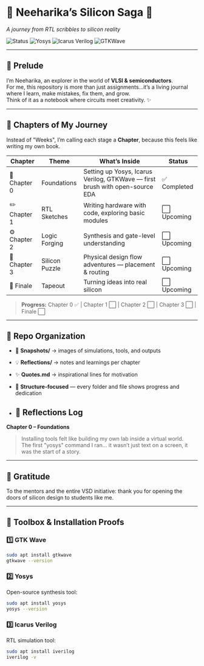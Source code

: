 # 🌸 Neeharika’s Silicon Saga 🌸  
*A journey from RTL scribbles to silicon reality*  

![Status](https://img.shields.io/badge/Progress-Chapter0-green) ![Yosys](https://img.shields.io/badge/Tool-Yosys-blue) ![Icarus Verilog](https://img.shields.io/badge/Tool-IcarusVerilog-blueviolet) ![GTKWave](https://img.shields.io/badge/Tool-GTKWave-skyblue)  

---

## 🌼 Prelude  
I’m Neeharika, an explorer in the world of **VLSI & semiconductors**.  
For me, this repository is more than just assignments...it’s a living journal where I learn, make mistakes, fix them, and grow.  
Think of it as a notebook where circuits meet creativity. ✨  

---

## 📂 Chapters of My Journey  
Instead of "Weeks", I’m calling each stage a **Chapter**, because this feels like writing my own book.  

| Chapter | Theme | What’s Inside | Status |
|---------|-------|---------------|--------|
| 🌱 Chapter 0 | Foundations | Setting up Yosys, Icarus Verilog, GTKWave — first brush with open-source EDA | ✅ Completed |
| ✏️ Chapter 1 | RTL Sketches | Writing hardware with code, exploring basic modules | ⬜ Upcoming |
| ⚙️ Chapter 2 | Logic Forging | Synthesis and gate-level understanding | ⬜ Upcoming |
| 🧩 Chapter 3 | Silicon Puzzle | Physical design flow adventures — placement & routing | ⬜ Upcoming |
| 🚀 Finale | Tapeout | Turning ideas into real silicon | ⬜ Upcoming |

> **Progress:** Chapter 0 ✅ | Chapter 1 ⬜ | Chapter 2 ⬜ | Chapter 3 ⬜ | Finale ⬜  

---

## 🎨 Repo Organization  
- 📸 **Snapshots/** → images of simulations, tools, and outputs  
- 💡 **Reflections/** → notes and learnings per chapter  
- ✨ **Quotes.md** → inspirational lines for motivation  
- 🎯 **Structure-focused** — every folder and file shows progress and dedication

- ## 🌟 Reflections Log  

**Chapter 0 – Foundations**  
> Installing tools felt like building my own lab inside a virtual world.  
> The first "yosys" command I ran... it wasn’t just text on a screen, it was the start of a story.  


---
## 🙏 Gratitude  
To the mentors and the entire VSD initiative: thank you for opening the doors of silicon design to students like me.  

---


## 🔧 Toolbox & Installation Proofs  

### 1️⃣ GTK Wave

```bash
sudo apt install gtkwave
gtkwave --version
```


### 2️⃣ Yosys
Open-source synthesis tool:  
```bash
sudo apt install yosys
yosys --version
```

### 3️⃣ Icarus Verilog
RTL simulation tool:
```bash
sudo apt install iverilog
iverilog -v
```

